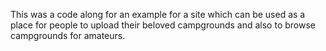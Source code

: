 This was a code along for an example for a site which can be used as a place for people to upload their beloved campgrounds and also to browse campgrounds for amateurs.